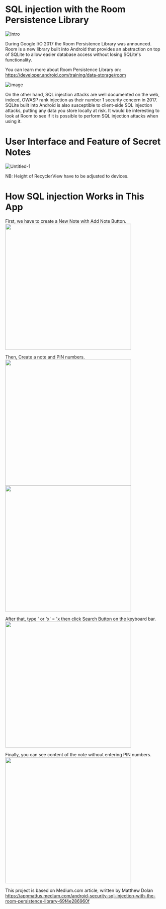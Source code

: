 # SQL injection with the Room Persistence Library

![Intro](https://github.com/hahmadfaiq21/mobile-security/assets/74751720/2bf8a397-f755-4338-803e-12f8f9037c7d)

During Google I/O 2017 the Room Persistence Library was announced. Room is a new library built into Android that provides an abstraction on top of SQLite to allow easier database access without losing SQLite's functionality.

You can learn more about Room Persistence Library on:
https://developer.android.com/training/data-storage/room


![image](https://github.com/hahmadfaiq21/mobile-security/assets/74751720/3b9e548e-c8ae-4832-b030-11c46e01bbb4)

On the other hand, SQL injection attacks are well documented on the web, indeed, OWASP rank injection as their number 1 security concern in 2017. 
SQLite built into Android is also susceptible to client-side SQL injection attacks, putting any data you store locally at risk. It would be interesting to look at Room to see if it is possible to perform SQL injection attacks when using it.

# User Interface and Feature of Secret Notes

![Untitled-1](https://github.com/hahmadfaiq21/mobile-security/assets/74751720/a41d6046-7a54-434f-bb62-757897146ea2)


NB: Height of RecyclerView have to be adjusted to devices.


# How SQL injection Works in This App

First, we have to create a New Note with Add Note Button. <br>
<img src="https://github.com/hahmadfaiq21/mobile-security/assets/74751720/3842eba7-596f-4e41-811c-96b4bd4b9a8a" width="400">

Then, Create a note and PIN numbers. <br>
<img src="https://github.com/hahmadfaiq21/mobile-security/assets/74751720/7cb5aa24-eac5-4915-b797-193f2b6a6683" width="400"> <br>
<img src="https://github.com/hahmadfaiq21/mobile-security/assets/74751720/28860991-aca1-4a80-b4fa-6785d7c0d281" width="400"> <br>

After that, type ' or 'x' = 'x then click Search Button on the keyboard bar. <br>
<img src="https://github.com/hahmadfaiq21/mobile-security/assets/74751720/015531ea-2b49-41dd-871d-2fe91e375cd0" width="400"> <br>

Finally, you can see content of the note without entering PIN numbers. <br>
<img src="https://github.com/hahmadfaiq21/mobile-security/assets/74751720/f29ec6ef-2792-4e91-b845-557adc5942a7" width="400"> <br>

This project is based on Medium.com article, written by Matthew Dolan <br>
https://appmattus.medium.com/android-security-sql-injection-with-the-room-persistence-library-69f4e286960f
